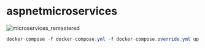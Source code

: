 # aspnetmicroservices

![microservices_remastered](https://user-images.githubusercontent.com/1147445/110304529-c5b70180-800c-11eb-832b-a2751b5bda76.png)

```csharp
docker-compose -f docker-compose.yml -f docker-compose.override.yml up -d
```
